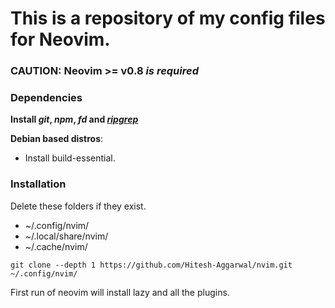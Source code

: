 # This is a repository of my config files for Neovim.

### **CAUTION**: Neovim >= v0.8 _is required_

### Dependencies

**Install _git_, _npm_, _fd_ and [_ripgrep_](https://github.com/BurntSushi/ripgrep)**

**Debian based distros**:

- Install build-essential.

### Installation

Delete these folders if they exist.

- ~/.config/nvim/
- ~/.local/share/nvim/
- ~/.cache/nvim/

```
git clone --depth 1 https://github.com/Hitesh-Aggarwal/nvim.git ~/.config/nvim/
```

First run of neovim will install lazy and all the plugins.

